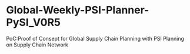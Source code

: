 # Global-Weekly-PSI-Planner-PySI_V0R5
PoC:Proof of Consept for Global Supply Chain Planning with PSI Planning on Supply Chain Network
